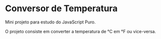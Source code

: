 # Conversor de Temperatura

Mini projeto para estudo do JavaScript Puro.

O projeto consiste em converter a temperatura de °C em °F ou vice-versa.

